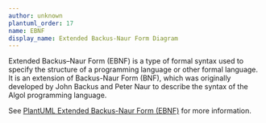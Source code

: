 ```yaml
---
author: unknown
plantuml_order: 17
name: EBNF
display_name: Extended Backus-Naur Form Diagram
---
```

Extended Backus–Naur Form (EBNF)
is a type of formal syntax used to specify the structure of a programming language or other formal language.
It is an extension of Backus-Naur Form (BNF),
which was originally developed by John Backus and Peter Naur to describe the syntax of the Algol programming language.

See [PlantUML Extended Backus-Naur Form (EBNF)](https://plantuml.com/en/ebnf) for more information.
